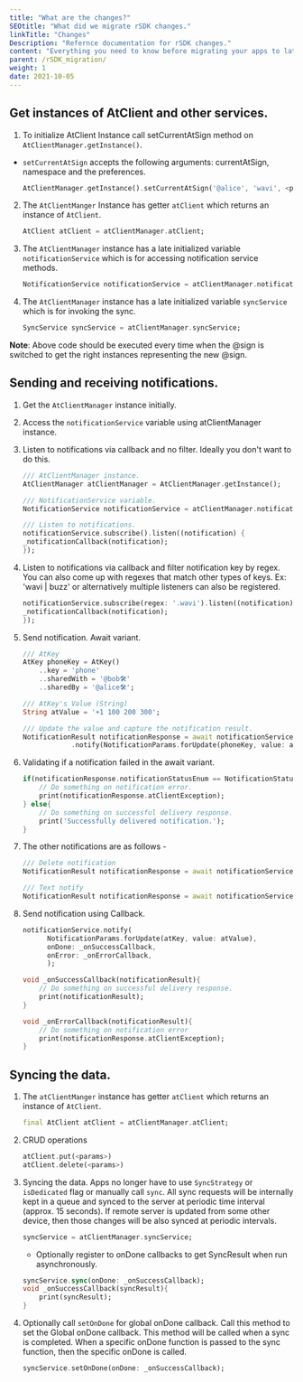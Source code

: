 ```yaml
---
title: "What are the changes?"
SEOtitle: "What did we migrate rSDK changes."
linkTitle: "Changes"
Description: "Refernce documentation for rSDK changes."
content: "Everything you need to know before migrating your apps to latest rSDK changes."
parent: /rSDK_migration/
weight: 1
date: 2021-10-05
---
```


## Get instances of AtClient and other services.

1. To initialize AtClient Instance call setCurrentAtSign method on 
`AtClientManager.getInstance()`.
    
- `setCurrentAtSign` accepts the following arguments: currentAtSign,
namespace and the preferences.

    ```dart
    AtClientManager.getInstance().setCurrentAtSign('@alice', 'wavi', <preferences>);
    ```

2. The `AtClientManger` Instance has getter `atClient` which returns an
instance of `AtClient`.

    ```dart
    AtClient atClient = atClientManager.atClient;
    ```

3. The `AtClientManager` instance has a late initialized variable
`notificationService` which is for accessing notification service methods.

    ```dart
    NotificationService notificationService = atClientManager.notificationService;
    ```

4. The `AtClientManager` instance has a late initialized variable `syncService`
which is for invoking the sync.

    ```dart
    SyncService syncService = atClientManager.syncService;
    ```

**Note**: Above code should be executed every time when the @sign is switched to
get the right instances representing the new @sign.

## Sending and receiving notifications.

1. Get the `AtClientManager` instance initially.

2. Access the `notificationService` variable using atClientManager instance.

3. Listen to notifications via callback and no filter. Ideally you don't
want to do this.

    ```dart
    /// AtClientManager instance.
    AtClientManager atClientManager = AtClientManager.getInstance();

    /// NotificationService variable.
    NotificationService notificationService = atClientManager.notificationService;

    /// Listen to notifications.
    notificationService.subscribe().listen((notification) {
    _notificationCallback(notification);
    });
    ```

4. Listen to notifications via callback and filter notification key by regex.
You can also come up with regexes that match other types of keys. Ex: 
'wavi | buzz' or alternatively multiple listeners can also be registered.
    
    ```dart
    notificationService.subscribe(regex: '.wavi').listen((notification) {
    _notificationCallback(notification);
    });
    ```

5. Send notification. Await variant.
    
    ```dart
    /// AtKey
    AtKey phoneKey = AtKey()
        ..key = 'phone'
        ..sharedWith = '@bob🛠'
        ..sharedBy = '@alice🛠';

    /// AtKey's Value (String)
    String atValue = '+1 100 200 300';

    /// Update the value and capture the notification result.
    NotificationResult notificationResponse = await notificationService
                .notify(NotificationParams.forUpdate(phoneKey, value: atValue));
    ```

6. Validating if a notification failed in the await variant.
    
    ```dart
    if(notificationResponse.notificationStatusEnum == NotificationStatusEnum.undelivered) {
        // Do something on notification error.
        print(notificationResponse.atClientException);
    } else{
        // Do something on successful delivery response.
        print('Successfully delivered notification.');
    }
    ```

7. The other notifications are as follows -

    ```dart
    /// Delete notification
    NotificationResult notificationResponse = await notificationService.notify(NotificationParams.forDelete(phoneKey));

    /// Text notify
    NotificationResult notificationResponse = await notificationService.notify(NotificationParams.forText('phone', '@bob🛠'));
    ```

8. Send notification using Callback.
    
    ```dart
    notificationService.notify(
          NotificationParams.forUpdate(atKey, value: atValue),
          onDone: _onSuccessCallback,
          onError: _onErrorCallback,
          );

    void _onSuccessCallback(notificationResult){
        // Do something on successful delivery response.
        print(notificationResult);
    }

    void _onErrorCallback(notificationResult){
        // Do something on notification error
        print(notificationResponse.atClientException);
    }
    ```

## Syncing the data.

1. The `atClientManger` instance has getter `atClient` which returns an instance
of `AtClient`.

    ```dart
    final AtClient atClient = atClientManager.atClient;
    ```

2. CRUD operations
    
    ```dart
    atClient.put(<params>)
    atClient.delete(<params>)
    ```
    
3. Syncing the data. Apps no longer have to use `SyncStrategy` or 
`isDedicated` flag or manually call `sync`. All sync requests will be
internally kept in a queue and synced to the server at periodic time
interval (approx. 15 seconds). If remote server is updated from some other
device, then those changes will be also synced at periodic intervals.
    
    ```dart
    syncService = atClientManager.syncService;
    ```
    
    -  Optionally register to onDone callbacks to get SyncResult when run asynchronously.

    ```dart
    syncService.sync(onDone: _onSuccessCallback);
    void _onSuccessCallback(syncResult){
        print(syncResult);
    }
    ```

4. Optionally call `setOnDone` for global onDone callback. Call this method
to set the Global onDone callback. This method will be called when a sync is
completed. When a specific onDone function is passed to the sync function, 
then the specific onDone is called.

    ```dart
    syncService.setOnDone(onDone: _onSuccessCallback);
    ```